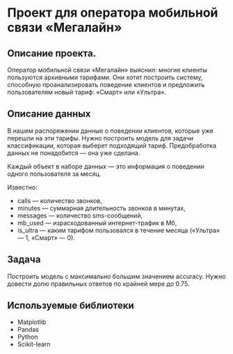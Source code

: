 # Проект для оператора мобильной связи «Мегалайн»

## Описание проекта.
Оператор мобильной связи «Мегалайн» выяснил: многие клиенты пользуются архивными тарифами. Они хотят построить систему, способную проанализировать поведение клиентов и предложить пользователям новый тариф: «Смарт» или «Ультра».

## Описание данных
В нашем распоряжении данные о поведении клиентов, которые уже перешли на эти тарифы. Нужно построить модель для задачи классификации, которая выберет подходящий тариф. Предобработка данных не понадобится — она уже сделана.

Каждый объект в наборе данных — это информация о поведении одного пользователя за месяц. 

Известно:
- сalls — количество звонков,
- minutes — суммарная длительность звонков в минутах,
- messages — количество sms-сообщений,
- mb_used — израсходованный интернет-трафик в Мб,
- is_ultra — каким тарифом пользовался в течение месяца («Ультра» — 1, «Смарт» — 0).


## Задача
Построить модель с максимально большим значением accuracy. Нужно довести долю правильных ответов по крайней мере до 0.75. 

## Используемые библиотеки
- Matplotlib
- Pandas
- Python
- Scikit-learn
